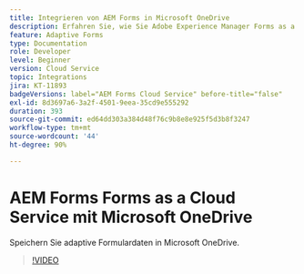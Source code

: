 ```yaml
---
title: Integrieren von AEM Forms in Microsoft OneDrive
description: Erfahren Sie, wie Sie Adobe Experience Manager Forms as a Cloud Service-Übermittlungsdaten in Microsoft OneDrive speichern.
feature: Adaptive Forms
type: Documentation
role: Developer
level: Beginner
version: Cloud Service
topic: Integrations
jira: KT-11893
badgeVersions: label="AEM Forms Cloud Service" before-title="false"
exl-id: 8d3697a6-3a2f-4501-9eea-35cd9e555292
duration: 393
source-git-commit: ed64dd303a384d48f76c9b8e8e925f5d3b8f3247
workflow-type: tm+mt
source-wordcount: '44'
ht-degree: 90%

---
```


# AEM Forms Forms as a Cloud Service mit Microsoft OneDrive

Speichern Sie adaptive Formulardaten in Microsoft OneDrive.

>[!VIDEO](https://video.tv.adobe.com/v/3415792/?quality=12&learn=on)
